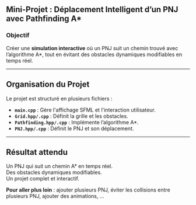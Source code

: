## **Mini-Projet : Déplacement Intelligent d’un PNJ avec Pathfinding A\***  

### **Objectif**  
Créer une **simulation interactive** où un PNJ suit un chemin trouvé avec l’algorithme A\*, tout en évitant des obstacles dynamiques modifiables en temps réel.

---

## **Organisation du Projet**  
Le projet est structuré en plusieurs fichiers :  
- **`main.cpp`** : Gère l'affichage SFML et l'interaction utilisateur.  
- **`Grid.hpp/.cpp`** : Définit la grille et les obstacles.  
- **`Pathfinding.hpp/.cpp`** : Implémente l’algorithme A*.  
- **`PNJ.hpp/.cpp`** : Définit le PNJ et son déplacement.  



---

## **Résultat attendu**  
Un PNJ qui suit un chemin A* en temps réel.  
Des obstacles dynamiques modifiables.  
Un projet complet et interactif.  

**Pour aller plus loin** : ajouter plusieurs PNJ, éviter les collisions entre plusieurs PNJ, ajouter des animations, ...
